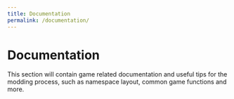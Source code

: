 ```yaml
---
title: Documentation
permalink: /documentation/
---
```


# Documentation

This section will contain game related documentation and useful tips for the modding process, such as namespace layout, common game functions and more.